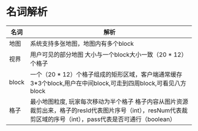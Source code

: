 # 名词解析

| 名词 | 解析 |
| --- | --- |
| 地图 | 系统支持多张地图，地图内有多个block | 
| 视界 | 用户可见的部分地图 大小与一个block大小一致（20 * 12）个格子 |
| block | 一个（20 * 12）个格子组成的矩形区域，客户端通常缓存3*3个block,用户在中间block,可走到四周block,可看见八方block |
| 格子 | 最小地图粒度, 玩家每次移动为半个格子 格子内容从图片资源裁剪出来，格子的resId代表图片序号（int），resNum代表裁剪区域的序号（int），pass代表是否可通行（boolean） |
